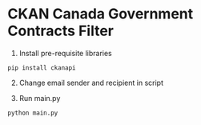 # CKAN Canada Government Contracts Filter

1. Install pre-requisite libraries

```command
pip install ckanapi
```

2. Change email sender and recipient in script

3. Run main.py

```command
python main.py
```
